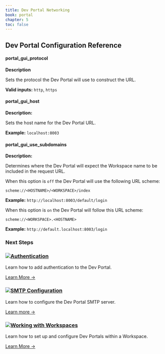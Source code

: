 ```yaml
---
title: Dev Portal Networking
book: portal
chapter: 5
toc: false
---
```


## Dev Portal Configuration Reference


#### portal_gui_protocol

**Description**

Sets the protocol the Dev Portal will use to construct the URL.

**Valid inputs:** `http`, `https`


#### portal_gui_host

**Description:**

Sets the host name for the Dev Portal URL.

**Example:** `localhost:8003`


#### portal_gui_use_subdomains
**Description:**

Determines where the Dev Portal will expect the Workspace name to be included in the request URL.

When this option is `off` the Dev Portal will use the following URL scheme:

```
scheme://<HOSTNAME>/<WORKSPACE>/index
```

**Example:** `http://localhost:8003/default/login`


When this option is `on` the Dev Portal will follow this URL scheme:

```
scheme://<WORKSPACE>.<HOSTNAME>
```
**Example:** `http://default.localhost:8003/login`

<div>
  <h3>Next Steps</h3>
</div>
<div class="docs-grid">
  <div class="docs-grid-block">
    <h3><img src="/assets/images/icons/documentation/icn-window.svg" /><a href="/enterprise/{{page.kong_version}}/developer-portal/configuration/authentication">Authentication</a></h3>
    <p>Learn how to add authentication to the Dev Portal.</p>
    <a href="/enterprise/{{page.kong_version}}/developer-portal/configuration/authentication">Learn More &rarr;</a>
  </div>

  <div class="docs-grid-block">
    <h3><img src="/assets/images/icons/documentation/icn-window.svg" /><a href="/enterprise/{{page.kong_version}}/property-reference/#default-dev-portal-smtp-configuration">SMTP Configuration</a></h3>
    <p>Learn how to configure the Dev Portal SMTP server.</p>
    <a href="/enterprise/{{page.kong_version}}/developer-portal/configuration/smtp/">Learn more &rarr;</a>
  </div>

  <div class="docs-grid-block">
    <h3><img src="/assets/images/icons/documentation/icn-window.svg" /><a href="/enterprise/{{page.kong_version}}/developer-portal/configuration/workspaces">Working with Workspaces</a></h3>
    <p>Learn how to set up and configure Dev Portals within a Workspace.</p>
    <a href="/enterprise/{{page.kong_version}}/developer-portal/configuration/workspaces">Learn More &rarr;</a>
  </div>
</div>

